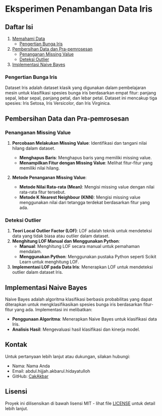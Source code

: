 # Eksperimen Penambangan Data Iris

## Daftar Isi

1. [Memahami Data](#memahami-data)
   - [Pengertian Bunga Iris](#pengertian-bunga-iris)
2. [Pembersihan Data dan Pra-pemrosesan](#pembersihan-data-dan-pra-pemrosesan)
   - [Penanganan Missing Value](#penanganan-missing-value)
   - [Deteksi Outlier](#deteksi-outlier)
3. [Implementasi Naive Bayes](#implementasi-naive-bayes)


### Pengertian Bunga Iris

Dataset Iris adalah dataset klasik yang digunakan dalam pembelajaran mesin untuk klasifikasi spesies bunga iris berdasarkan empat fitur: panjang sepal, lebar sepal, panjang petal, dan lebar petal. Dataset ini mencakup tiga spesies: Iris Setosa, Iris Versicolor, dan Iris Virginica.

## Pembersihan Data dan Pra-pemrosesan

### Penanganan Missing Value

1. **Percobaan Melakukan Missing Value**: Identifikasi dan tangani nilai hilang dalam dataset.
   - **Menghapus Baris**: Menghapus baris yang memiliki missing value.
   - **Menampilkan Fitur dengan Missing Value**: Melihat fitur-fitur yang memiliki nilai hilang.

2. **Metode Penanganan Missing Value**:
   - **Metode Nilai Rata-rata (Mean)**: Mengisi missing value dengan nilai rata-rata fitur tersebut.
   - **Metode K Nearest Neighbour (KNN)**: Mengisi missing value menggunakan nilai dari tetangga terdekat berdasarkan fitur yang ada.

### Deteksi Outlier

1. **Teori Local Outlier Factor (LOF)**: LOF adalah teknik untuk mendeteksi data yang tidak biasa atau outlier dalam dataset.
2. **Menghitung LOF Manual dan Menggunakan Python**:
   - **Manual**: Menghitung LOF secara manual untuk pemahaman mendalam.
   - **Menggunakan Python**: Menggunakan pustaka Python seperti Scikit Learn untuk menghitung LOF.
3. **Implementasi LOF pada Data Iris**: Menerapkan LOF untuk mendeteksi outlier dalam dataset Iris.

## Implementasi Naive Bayes

Naive Bayes adalah algoritma klasifikasi berbasis probabilitas yang dapat diterapkan untuk mengklasifikasikan spesies bunga iris berdasarkan fitur-fitur yang ada. Implementasi ini melibatkan:
- **Penggunaan Algoritma**: Menerapkan Naive Bayes untuk klasifikasi data Iris.
- **Analisis Hasil**: Mengevaluasi hasil klasifikasi dan kinerja model.

## Kontak

Untuk pertanyaan lebih lanjut atau dukungan, silakan hubungi:

- Nama: Nama Anda
- Email: abdul.hijjah.akbarul.hidayatulloh
- GitHub: [CakAkbar](https://github.com/CakAkbar)

## Lisensi

Proyek ini dilisensikan di bawah lisensi MIT - lihat file [LICENSE](LICENSE) untuk detail lebih lanjut.
